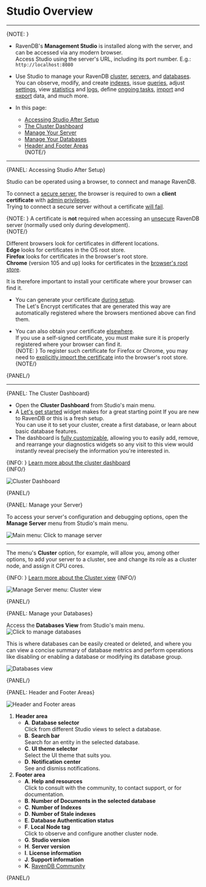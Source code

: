 ﻿# Studio Overview
---

{NOTE: }

* RavenDB's **Management Studio** is installed along with the server, and can 
  be accessed via any modern browser.  
  Access Studio using the server's URL, including its port number. E.g.: `http://localhost:8080` 

* Use Studio to manage your RavenDB 
  [cluster](../studio/cluster/cluster-dashboard/cluster-dashboard-overview), 
  [servers](../studio/server/manage-server), 
  and [databases](../studio/database/databases-list-view). 
  You can observe, modify, and create [indexes](../studio/database/indexes/indexes-overview), 
  issue [queries](../studio/database/queries/query-view), 
  adjust [settings](../studio/database/settings/database-settings), 
  view [statistics](../studio/database/stats/ongoing-tasks-stats/overview) 
  and [logs](../studio/server/debug/admin-logs), 
  define [ongoing tasks](../studio/database/tasks/ongoing-tasks/general-info), 
  [import](../studio/database/tasks/import-data/import-data-file) 
  and [export](../studio/database/tasks/export-database) data, 
  and much more.

* In this page:  
   * [Accessing Studio After Setup](../studio/overview#accessing-studio-after-setup)  
   * [The Cluster Dashboard](../studio/overview#the-cluster-dashboard)  
   * [Manage Your Server](../studio/overview#manage-your-server)  
   * [Manage Your Databases](../studio/overview#manage-your-databases)  
   * [Header and Footer Areas](../studio/overview#header-and-footer-areas)  
{NOTE/}

---
{PANEL: Accessing Studio After Setup}

Studio can be operated using a browser, to connect and manage RavenDB.  

To connect a [secure server](../start/installation/setup-wizard#select-setup-mode), the browser is required to own a **client certificate** with 
[admin privileges](../server/security/authentication/client-certificate-usage).  
Trying to connect a secure server without a certificate 
[will fail](../server/security/common-errors-and-faq#authentication-error-occurred-using-edge).  

{NOTE: }
A certificate is **not** required when accessing an [unsecure](../start/installation/setup-wizard#unsecure-setup) 
RavenDB server (normally used only during development).  
{NOTE/}

Different browsers look for certificates in different locations.  
**Edge** looks for certificates in the OS root store.  
**Firefox** looks for certificates in the browser's root store.  
**Chrome** (version 105 and up) looks for certificates in the [browser's root store](https://blog.chromium.org/2022/09/announcing-launch-of-chrome-root-program.html).  

It is therefore important to install your certificate where your browser can find it.  

* You can generate your certificate [during setup](../start/installation/setup-wizard#secure-setup-with-a-free-let).  
  The Let's Encrypt certificates that are generated this way are automatically registered 
  where the browsers mentioned above can find them.  

* You can also obtain your certificate [elsewhere](../start/installation/setup-wizard#secure-setup-with-your-own-certificate).  
  If you use a self-signed certificate, you must make sure it is properly registered 
  where your browser can find it.  
  {NOTE: }
  To register such certificate for Firefox or Chrome, you may need to 
  [explicitly import the certificate](../server/security/common-errors-and-faq#authentication-error-occurred-using-chrome) 
  into the browser's root store.  
  {NOTE/}

{PANEL/}

---

{PANEL: The Cluster Dashboard}

* Open the **Cluster Dashboard** from Studio's main menu.  
* A [Let's get started](../studio/cluster/cluster-dashboard/cluster-dashboard-widgets#let) 
  widget makes for a great starting point If you are new to RavenDB or this is a fresh setup.  
  You can use it to set your cluster, create a first database, or learn about basic database features.  
* The dashboard is [fully customizable](../studio/cluster/cluster-dashboard/cluster-dashboard-customize), 
  allowing you to easily add, remove, and rearrange your diagnostics widgets so any visit 
  to this view would instantly reveal precisely the information you're interested in.  

{INFO: }
[Learn more about the cluster dashboard](../studio/cluster/cluster-dashboard/cluster-dashboard-overview)  
{INFO/}

![Cluster Dashboard](images/overview_cluster-dashboard.png "Cluster Dashboard")

{PANEL/}

{PANEL: Manage your Server}

To access your server's configuration and debugging options, open the **Manage Server** 
menu from Studio's main menu.  

![Main menu: Click to manage server](images/overview_click-to-manage-server.png "Main menu: Click to manage server")

---

The menu's **Cluster** option, for example, will allow you, among other options, 
to add your server to a cluster, see and change its role as a cluster node, and 
assign it CPU cores.  

{INFO: }
[Learn more about the Cluster view](../studio/cluster/cluster-view)
{INFO/}

![Manage Server menu: Cluster view](images/overview_manage-server_cluster-view.png "Manage Server menu: Cluster view")

{PANEL/}

{PANEL: Manage your Databases}

Access the **Databases View** from Studio's main menu.  
![Click to manage databases](images/overview_click-to-manage-databases.png "Click to manage databases")

This is where databases can be easily created or deleted, and where you can 
view a concise summary of database metrics and perform operations like disabling 
or enabling a database or modifying its database group.  

![Databases view](images/overview_databases-view.png "Databases view")

{PANEL/}

{PANEL: Header and Footer Areas}

![Header and Footer areas](images/overview_header-and-footer.png "Header and Footer areas")

1. **Header area**
    * **A**. **Database selector**  
      Click from different Studio views to select a database.  
    * **B**. **Search bar**  
      Search for an entity in the selected database.  
    * **C**. **UI theme selector**  
      Select the UI theme that suits you.  
    * **D**. **Notification center**  
      See and dismiss notifications.  
2. **Footer area**
    * **A**. **Help and resources**  
      Click to consult with the community, to contact support, or for documentation.  
    * **B**. **Number of Documents in the selected database**
    * **C**. **Number of Indexes**
    * **D**. **Number of Stale indexes**
    * **E**. **Database Authentication status**
    * **F**. **Local Node tag**  
      Click to observe and configure another cluster node.  
    * **G**. **Studio version**
    * **H**. **Server version**
    * **I**. **License information**
    * **J**. **Support information**
    * **K**. [RavenDB Community](https://ravendb.net/community)

{PANEL/}
